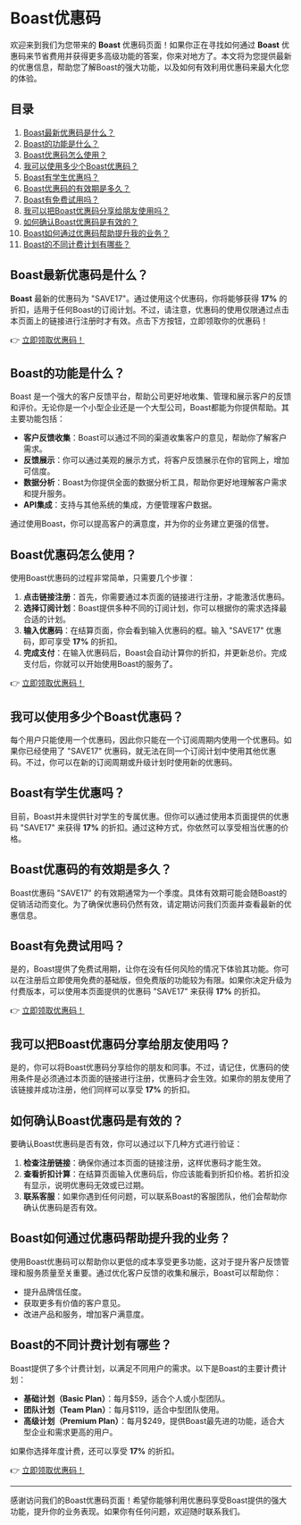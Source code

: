 # Boast优惠码

欢迎来到我们为您带来的 **Boast** 优惠码页面！如果你正在寻找如何通过 **Boast** 优惠码来节省费用并获得更多高级功能的答案，你来对地方了。本文将为您提供最新的优惠信息，帮助您了解Boast的强大功能，以及如何有效利用优惠码来最大化您的体验。

## 目录

1. [Boast最新优惠码是什么？](#Boast最新优惠码是什么)
2. [Boast的功能是什么？](#Boast的功能是什么)
3. [Boast优惠码怎么使用？](#Boast优惠码怎么使用)
4. [我可以使用多少个Boast优惠码？](#我可以使用多少个Boast优惠码)
5. [Boast有学生优惠吗？](#Boast有学生优惠吗)
6. [Boast优惠码的有效期是多久？](#Boast优惠码的有效期是多久)
7. [Boast有免费试用吗？](#Boast有免费试用吗)
8. [我可以把Boast优惠码分享给朋友使用吗？](#我可以把Boast优惠码分享给朋友使用吗)
9. [如何确认Boast优惠码是有效的？](#如何确认Boast优惠码是有效的)
10. [Boast如何通过优惠码帮助提升我的业务？](#Boast如何通过优惠码帮助提升我的业务)
11. [Boast的不同计费计划有哪些？](#Boast的不同计费计划有哪些)

## Boast最新优惠码是什么？

**Boast** 最新的优惠码为 "SAVE17"。通过使用这个优惠码，你将能够获得 **17%** 的折扣，适用于任何Boast的订阅计划。不过，请注意，优惠码的使用仅限通过点击本页面上的链接进行注册时才有效。点击下方按钮，立即领取你的优惠码！

👉 [立即领取优惠码！](https://bit.ly/3XGj4Hf)

## Boast的功能是什么？

Boast 是一个强大的客户反馈平台，帮助公司更好地收集、管理和展示客户的反馈和评价。无论你是一个小型企业还是一个大型公司，Boast都能为你提供帮助。其主要功能包括：

- **客户反馈收集**：Boast可以通过不同的渠道收集客户的意见，帮助你了解客户需求。
- **反馈展示**：你可以通过美观的展示方式，将客户反馈展示在你的官网上，增加可信度。
- **数据分析**：Boast为你提供全面的数据分析工具，帮助你更好地理解客户需求和提升服务。
- **API集成**：支持与其他系统的集成，方便管理客户数据。

通过使用Boast，你可以提高客户的满意度，并为你的业务建立更强的信誉。

## Boast优惠码怎么使用？

使用Boast优惠码的过程非常简单，只需要几个步骤：

1. **点击链接注册**：首先，你需要通过本页面的链接进行注册，才能激活优惠码。
2. **选择订阅计划**：Boast提供多种不同的订阅计划，你可以根据你的需求选择最合适的计划。
3. **输入优惠码**：在结算页面，你会看到输入优惠码的框。输入 "SAVE17" 优惠码，即可享受 **17%** 的折扣。
4. **完成支付**：在输入优惠码后，Boast会自动计算你的折扣，并更新总价。完成支付后，你就可以开始使用Boast的服务了。

👉 [立即领取优惠码！](https://bit.ly/3XGj4Hf)

## 我可以使用多少个Boast优惠码？

每个用户只能使用一个优惠码，因此你只能在一个订阅周期内使用一个优惠码。如果你已经使用了 "SAVE17" 优惠码，就无法在同一个订阅计划中使用其他优惠码。不过，你可以在新的订阅周期或升级计划时使用新的优惠码。

## Boast有学生优惠吗？

目前，Boast并未提供针对学生的专属优惠。但你可以通过使用本页面提供的优惠码 "SAVE17" 来获得 **17%** 的折扣。通过这种方式，你依然可以享受相当优惠的价格。

## Boast优惠码的有效期是多久？

Boast优惠码 "SAVE17" 的有效期通常为一个季度。具体有效期可能会随Boast的促销活动而变化。为了确保优惠码仍然有效，请定期访问我们页面并查看最新的优惠信息。

## Boast有免费试用吗？

是的，Boast提供了免费试用期，让你在没有任何风险的情况下体验其功能。你可以在注册后立即使用免费的基础版，但免费版的功能较为有限。如果你决定升级为付费版本，可以使用本页面提供的优惠码 "SAVE17" 来获得 **17%** 的折扣。

👉 [立即领取优惠码！](https://bit.ly/3XGj4Hf)

## 我可以把Boast优惠码分享给朋友使用吗？

是的，你可以将Boast优惠码分享给你的朋友和同事。不过，请记住，优惠码的使用条件是必须通过本页面的链接进行注册，优惠码才会生效。如果你的朋友使用了该链接并成功注册，他们同样可以享受 **17%** 的折扣。

## 如何确认Boast优惠码是有效的？

要确认Boast优惠码是否有效，你可以通过以下几种方式进行验证：

1. **检查注册链接**：确保你通过本页面的链接注册，这样优惠码才能生效。
2. **查看折扣计算**：在结算页面输入优惠码后，你应该能看到折扣价格。若折扣没有显示，说明优惠码无效或已过期。
3. **联系客服**：如果你遇到任何问题，可以联系Boast的客服团队，他们会帮助你确认优惠码是否有效。

## Boast如何通过优惠码帮助提升我的业务？

使用Boast优惠码可以帮助你以更低的成本享受更多功能，这对于提升客户反馈管理和服务质量至关重要。通过优化客户反馈的收集和展示，Boast可以帮助你：

- 提升品牌信任度。
- 获取更多有价值的客户意见。
- 改进产品和服务，增加客户满意度。

## Boast的不同计费计划有哪些？

Boast提供了多个计费计划，以满足不同用户的需求。以下是Boast的主要计费计划：

- **基础计划（Basic Plan）**：每月$59，适合个人或小型团队。
- **团队计划（Team Plan）**：每月$119，适合中型团队使用。
- **高级计划（Premium Plan）**：每月$249，提供Boast最先进的功能，适合大型企业和需求更高的用户。

如果你选择年度计费，还可以享受 **17%** 的折扣。

👉 [立即领取优惠码！](https://bit.ly/3XGj4Hf)

---

感谢访问我们的Boast优惠码页面！希望你能够利用优惠码享受Boast提供的强大功能，提升你的业务表现。如果你有任何问题，欢迎随时联系我们。
